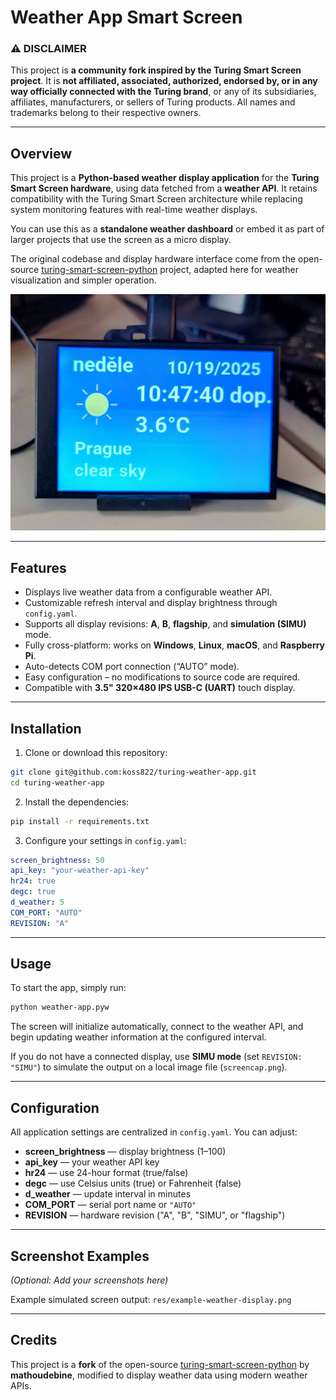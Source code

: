 # Weather App Smart Screen

### ⚠️ DISCLAIMER

This project is **a community fork inspired by the Turing Smart Screen project**. It is **not affiliated, associated, authorized, endorsed by, or in any way officially connected with the Turing brand**, or any of its subsidiaries, affiliates, manufacturers, or sellers of Turing products.
All names and trademarks belong to their respective owners.

***

## Overview

This project is a **Python-based weather display application** for the **Turing Smart Screen hardware**, using data fetched from a **weather API**.
It retains compatibility with the Turing Smart Screen architecture while replacing system monitoring features with real-time weather displays.

You can use this as a **standalone weather dashboard** or embed it as part of larger projects that use the screen as a micro display.

The original codebase and display hardware interface come from the open-source [turing-smart-screen-python](https://github.com/mathoudebine/turing-smart-screen-python) project, adapted here for weather visualization and simpler operation.

<img src="res/docs/weather.jpg"/> 

***

## Features

- Displays live weather data from a configurable weather API.
- Customizable refresh interval and display brightness through `config.yaml`.
- Supports all display revisions: **A**, **B**, **flagship**, and **simulation (SIMU)** mode.
- Fully cross-platform: works on **Windows**, **Linux**, **macOS**, and **Raspberry Pi**.
- Auto-detects COM port connection (“AUTO” mode).
- Easy configuration – no modifications to source code are required.
- Compatible with **3.5" 320×480 IPS USB-C (UART)** touch display.

***

## Installation

1. Clone or download this repository:

```bash
git clone git@github.com:koss822/turing-weather-app.git
cd turing-weather-app
```

2. Install the dependencies:

```bash
pip install -r requirements.txt
```

3. Configure your settings in `config.yaml`:

```yaml
screen_brightness: 50
api_key: "your-weather-api-key"
hr24: true
degc: true
d_weather: 5
COM_PORT: "AUTO"
REVISION: "A"
```


***

## Usage

To start the app, simply run:

```bash
python weather-app.pyw
```

The screen will initialize automatically, connect to the weather API, and begin updating weather information at the configured interval.

If you do not have a connected display, use **SIMU mode** (set `REVISION: "SIMU"`) to simulate the output on a local image file (`screencap.png`).

***

## Configuration

All application settings are centralized in `config.yaml`.
You can adjust:

- **screen_brightness** — display brightness (1–100)
- **api_key** — your weather API key
- **hr24** — use 24-hour format (true/false)
- **degc** — use Celsius units (true) or Fahrenheit (false)
- **d_weather** — update interval in minutes
- **COM_PORT** — serial port name or `"AUTO"`
- **REVISION** — hardware revision ("A", "B", "SIMU", or "flagship")

***

## Screenshot Examples

*(Optional: Add your screenshots here)*

Example simulated screen output:
`res/example-weather-display.png`

***

## Credits

This project is a **fork** of the open-source [turing-smart-screen-python](https://github.com/mathoudebine/turing-smart-screen-python) by **mathoudebine**, modified to display weather data using modern weather APIs.

